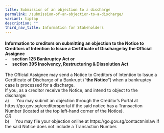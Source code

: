 ```yaml
---
title: Submission of an objection to a discharge
permalink: /submission-of-an-objection-to-a-discharge/
variant: tiptap
description: ""
third_nav_title: Information for Stakeholders
---
```

<h4><strong>Information to creditors on submitting an objection to the Notice to Creditors of Intention to Issue a Certificate of Discharge by the Official Assignee</strong><br>-&nbsp;&nbsp;&nbsp;&nbsp;&nbsp;section 125 Bankruptcy Act <strong>or </strong><br>-&nbsp;&nbsp;&nbsp;&nbsp;&nbsp;section 395 Insolvency, Restructuring &amp; Dissolution Act</h4>
<p>The Official Assignee may send a Notice to Creditors of Intention to Issue
a Certificate of Discharge of a Bankrupt (“<strong>the Notice</strong>”)
when a bankruptcy case is processed for a discharge.
<br>If you, as a creditor receive the Notice, and intend to object to the
discharge:
<br>a)&nbsp;&nbsp;&nbsp;&nbsp;&nbsp; You may submit an objection through the
Creditor’s Portal at <a rel="noopener noreferrer nofollow" target="_blank">https://go.gov.sg/creditorsportal</a> if
the said notice has a Transaction Number (located at the top left-hand
corner of the Notice).
<br><em>OR</em>
<br>b)&nbsp;&nbsp;&nbsp;&nbsp; You may file your objection online at <a rel="noopener noreferrer nofollow" target="_blank">https://go.gov.sg/contactminlaw</a> if
the said Notice does not include a Transaction Number.</p>
<p>&nbsp;</p>
<p>&nbsp;</p>